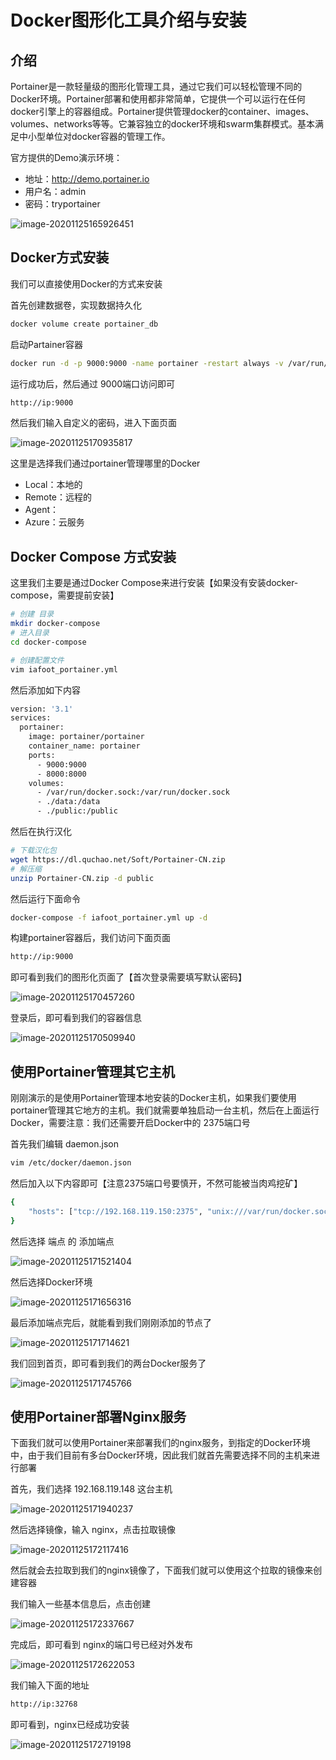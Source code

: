 # Docker图形化工具介绍与安装

## 介绍

Portainer是一款轻量级的图形化管理工具，通过它我们可以轻松管理不同的Docker环境。Portainer部署和使用都非常简单，它提供一个可以运行在任何docker引擎上的容器组成。Portainer提供管理docker的container、images、volumes、networks等等。它兼容独立的docker环境和swarm集群模式。基本满足中小型单位对docker容器的管理工作。

官方提供的Demo演示环境：

- 地址：http://demo.portainer.io
- 用户名：admin
- 密码：tryportainer

![image-20201125165926451](images/image-20201125165926451.png)

## Docker方式安装

我们可以直接使用Docker的方式来安装

首先创建数据卷，实现数据持久化

```bash
docker volume create portainer_db
```

启动Partainer容器

```bash
docker run -d -p 9000:9000 -name portainer -restart always -v /var/run/docker/sock:/var/run/docker.sock -v portainer_db:/data portainer/portainer
```

运行成功后，然后通过 9000端口访问即可

```bash
http://ip:9000
```

然后我们输入自定义的密码，进入下面页面

![image-20201125170935817](images/image-20201125170935817.png)

这里是选择我们通过portainer管理哪里的Docker

- Local：本地的
- Remote：远程的
- Agent：
- Azure：云服务

## Docker Compose 方式安装

这里我们主要是通过Docker Compose来进行安装【如果没有安装docker-compose，需要提前安装】

```bash
# 创建 目录
mkdir docker-compose
# 进入目录
cd docker-compose

# 创建配置文件
vim iafoot_portainer.yml
```

然后添加如下内容

```bash
version: '3.1'
services:
  portainer:
    image: portainer/portainer
    container_name: portainer
    ports:
      - 9000:9000
      - 8000:8000
    volumes:
      - /var/run/docker.sock:/var/run/docker.sock
      - ./data:/data
      - ./public:/public
```

然后在执行汉化

```bash
# 下载汉化包
wget https://dl.quchao.net/Soft/Portainer-CN.zip
# 解压缩
unzip Portainer-CN.zip -d public
```

然后运行下面命令

```bash
docker-compose -f iafoot_portainer.yml up -d
```

构建portainer容器后，我们访问下面页面

```bash
http://ip:9000
```

即可看到我们的图形化页面了【首次登录需要填写默认密码】

![image-20201125170457260](images/image-20201125170457260.png)

登录后，即可看到我们的容器信息

![image-20201125170509940](images/image-20201125170509940.png)



## 使用Portainer管理其它主机

刚刚演示的是使用Portainer管理本地安装的Docker主机，如果我们要使用portainer管理其它地方的主机。我们就需要单独启动一台主机，然后在上面运行Docker，需要注意：我们还需要开启Docker中的 2375端口号

首先我们编辑 daemon.json

```bash
vim /etc/docker/daemon.json
```

然后加入以下内容即可【注意2375端口号要慎开，不然可能被当肉鸡挖矿】

```bash
{
	"hosts": ["tcp://192.168.119.150:2375", "unix:///var/run/docker.sock"]
}
```

然后选择 端点 的 添加端点

![image-20201125171521404](images/image-20201125171521404.png)

然后选择Docker环境

![image-20201125171656316](images/image-20201125171656316.png)

最后添加端点完后，就能看到我们刚刚添加的节点了

![image-20201125171714621](images/image-20201125171714621.png)

我们回到首页，即可看到我们的两台Docker服务了

![image-20201125171745766](images/image-20201125171745766.png)



## 使用Portainer部署Nginx服务

下面我们就可以使用Portainer来部署我们的nginx服务，到指定的Docker环境中，由于我们目前有多台Docker环境，因此我们就首先需要选择不同的主机来进行部署

首先，我们选择 192.168.119.148 这台主机

![image-20201125171940237](images/image-20201125171940237.png)

然后选择镜像，输入 nginx，点击拉取镜像

![image-20201125172117416](images/image-20201125172117416.png)

然后就会去拉取到我们的nginx镜像了，下面我们就可以使用这个拉取的镜像来创建容器

我们输入一些基本信息后，点击创建

![image-20201125172337667](images/image-20201125172337667.png)

完成后，即可看到 nginx的端口号已经对外发布

![image-20201125172622053](images/image-20201125172622053.png)

我们输入下面的地址

```bash
http://ip:32768
```

即可看到，nginx已经成功安装

![image-20201125172719198](images/image-20201125172719198.png)